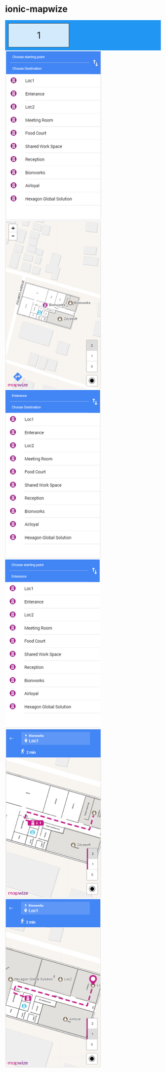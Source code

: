 # ionic-mapwize
<div style="display: grid;  grid-template-columns: auto auto auto;  background-color: #2196F3;  padding: 10px;" class="grid-container">
  <div style="background-color: rgba(255, 255, 255, 0.8);
  border: 1px solid rgba(0, 0, 0, 0.8);
  padding: 20px;
  font-size: 30px;
  text-align: center;" class="grid-item">1</div> 
</div>
<img src="https://github.com/VivekanandanS/ionic-mapwize/blob/master/src/assets/imgs/image1.png" >
<img src="https://github.com/VivekanandanS/ionic-mapwize/blob/master/src/assets/imgs/image2.png" >
<img src="https://github.com/VivekanandanS/ionic-mapwize/blob/master/src/assets/imgs/image3.png" >
<img src="https://github.com/VivekanandanS/ionic-mapwize/blob/master/src/assets/imgs/image4.png" >
<img src="https://github.com/VivekanandanS/ionic-mapwize/blob/master/src/assets/imgs/image5.png" >
<img src="https://github.com/VivekanandanS/ionic-mapwize/blob/master/src/assets/imgs/image6.png" >
